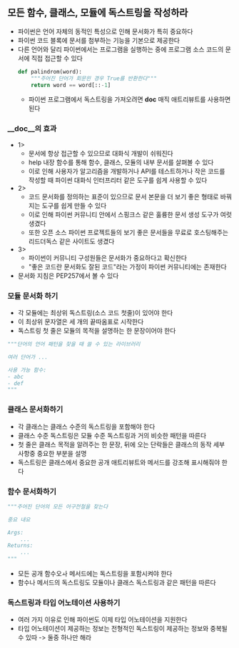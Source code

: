 ## 모든 함수, 클래스, 모듈에 독스트링을 작성하라

- 파이썬은 언어 자체의 동적인 특성으로 인해 문서화가 특히 중요하다
- 파이썬 코드 블록에 문서를 첨부하는 기능을 기본으로 제공한다
- 다른 언어와 달리 파이썬에서는 프로그램을 실행하는 중에 프로그램 소스 코드의 문서에 직접 접근할 수 있다
    ```python
    def palindrom(word):
        """주어진 단어가 회문읜 경우 True를 반환한다"""
        return word == word[::-1]
    ```
    - 파이썬 프로그램에서 독스트링을 가져오려면 __doc__ 매직 애트리뷰트를 사용하면 된다

### __doc__의 효과

- 1>
    - 문서에 항상 접근할 수 있으므로 대화식 개발이 쉬워진다
    - help 내장 함수를 통해 함수, 클래스, 모듈의 내부 문서를 살펴볼 수 있다
    - 이로 인해 사용자가 알고리즘을 개발하거나 API를 테스트하거나 작은 코드를 작성할 때 파이썬 대화식 인터프리터 같은 도구를 쉽게 사용할 수 있다
- 2>
    - 코드 문서화를 정의하는 표준이 있으므로 문서 본문을 더 보기 좋은 형태로 바꿔지는 도구를 쉽게 만들 수 있다
    - 이로 인해 파이썬 커뮤니티 안에서 스핑크스 같은 훌륭한 문서 생성 도구가 여럿 생겼다
    - 또한 오픈 소스 파이썬 프로젝트들의 보기 좋은 문서들을 무료로 호스팅해주는 리드더독스 같은 사이트도 생겼다
- 3>
    - 파이썬이 커뮤니티 구성원들은 문서화가 중요하다고 확신한다
    - "좋은 코드란 문서화도 잘된 코드"라는 가정이 파이썬 커뮤니티에는 존재한다
- 문서화 지침은 PEP257에서 볼 수 있다

### 모듈 문서화 하기

- 각 모듈에는 최상위 독스트링(소스 코드 첫줄)이 있어야 한다
- 이 최상위 문자열은 세 개의 끝따옴표로 시작한다
- 독스트링 첫 줄은 모듈의 목적을 설명하는 한 문장이어야 한다

```python
"""단어의 언어 패턴을 찾을 때 쓸 수 있는 라이브러리

여러 단어가 ...

사용 가능 함수: 
- abc
- def
"""
```

### 클래스 문서화하기

- 각 클래스는 클래스 수준의 독스트링을 포함해야 한다
- 클래스 수준 독스트링은 모듈 수준 독스트링과 거의 비슷한 패턴을 따른다
- 첫 줄은 클래스 목적을 알려주는 한 문장, 뒤에 오는 단락들은 클래스의 동작 세부 사항중 중요한 부분을 설명
- 독스트링은 클래스에서 중요한 공개 애트리뷰트와 메서드를 강조해 표시해줘야 한다

### 함수 문서화하기

```python
"""주어진 단어의 모든 어구전철을 찾는다

중요 내요

Args:
    ...
Returns:
    ...
"""
```

- 모든 공개 함수오ㅘ 메서드에는 독스트링을 포함시켜야 한다
- 함수나 메서드의 독스트링도 모듈이나 클래스 독스트링과 같은 패턴을 따른다

### 독스트링과 타입 어노테이션 사용하기

- 여러 가지 이유로 인해 파이썬도 이제 타입 어노테이션을 지원한다
- 타입 어노테이션이 제공하는 정보는 전형적인 독스트링이 제공하는 정보와 중복될 수 있따 -> 둘중 하나만 해라 